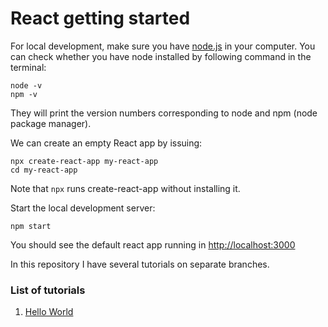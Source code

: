 # React getting started 

For local development, make sure you have [node.js](https://nodejs.org/) in your
computer. You can check whether you have node installed by following command in
the terminal: 
```
node -v 
npm -v
```
They will print the version numbers corresponding to node and npm (node package
manager). 

We can create an empty React app by issuing:
```
npx create-react-app my-react-app
cd my-react-app
```

Note that `npx` runs create-react-app without installing it.

Start the local development server:
```
npm start
```

You should see the default react app running in <http://localhost:3000>

In this repository I have several tutorials on separate branches. 

### List of tutorials
1. [Hello World](./tree/01-hello-world)

